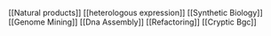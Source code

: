 [[Natural products]]
[[heterologous expression]]
[[Synthetic Biology]]
[[Genome Mining]]
[[Dna Assembly]]
[[Refactoring]]
[[Cryptic Bgc]]
